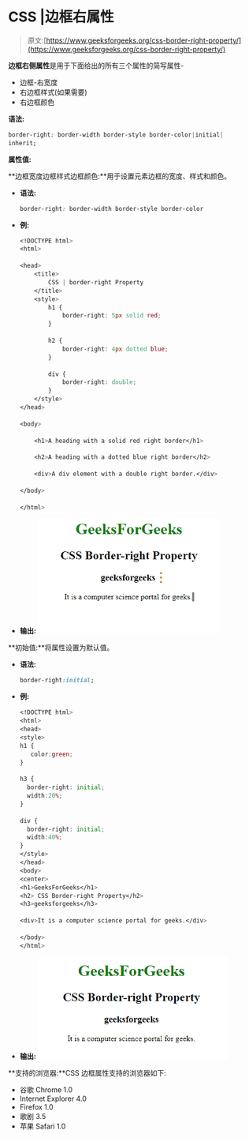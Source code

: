 # CSS |边框右属性

> 原文:[https://www.geeksforgeeks.org/css-border-right-property/](https://www.geeksforgeeks.org/css-border-right-property/)

**边框右侧属性**是用于下面给出的所有三个属性的简写属性-

*   边框-右宽度
*   右边框样式(如果需要)
*   右边框颜色

**语法:**

```css
border-right: border-width border-style border-color|initial|
inherit;
```

**属性值:**

**边框宽度边框样式边框颜色:**用于设置元素边框的宽度、样式和颜色。

*   **语法:**

    ```css
    border-right: border-width border-style border-color 
    ```

*   **例:**

    ```css
    <!DOCTYPE html>
    <html>

    <head>
        <title>
            CSS | border-right Property
        </title>
        <style>
            h1 {
                border-right: 5px solid red;
            }

            h2 {
                border-right: 4px dotted blue;
            }

            div {
                border-right: double;
            }
        </style>
    </head>

    <body>

        <h1>A heading with a solid red right border</h1>

        <h2>A heading with a dotted blue right border</h2>

        <div>A div element with a double right border.</div>

    </body>

    </html>
    ```

*   **输出:**
    ![](img/0e20b1f3bd9fde433a4f6307c1758324.png)

**初始值:**将属性设置为默认值。

*   **语法:**

    ```css
    border-right:initial;
    ```

*   **例:**

    ```css
    <!DOCTYPE html>
    <html>
    <head>
    <style>
    h1 {
       color:green;
    }

    h3 {
      border-right: initial;
      width:20%;
    }

    div {
      border-right: initial;
      width:40%;
    }
    </style>
    </head>
    <body>
    <center>
    <h1>GeeksForGeeks</h1>
    <h2> CSS Border-right Property</h2>
    <h3>geeksforgeeks</h3>

    <div>It is a computer science portal for geeks.</div>

    </body>
    </html>
    ```

*   **输出:**
    ![](img/469390256c19288a12e4d34743b7a751.png)

**支持的浏览器:**CSS 边框属性支持的浏览器如下:

*   谷歌 Chrome 1.0
*   Internet Explorer 4.0
*   Firefox 1.0
*   歌剧 3.5
*   苹果 Safari 1.0